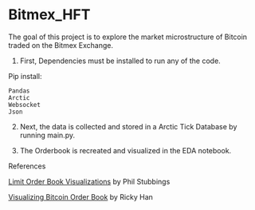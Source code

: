 # Bitmex_HFT

The goal of this project is to explore the market microstructure of Bitcoin traded on the Bitmex Exchange. 

1. First, Dependencies must be installed to run any of the code.

Pip install:
```
Pandas
Arctic
Websocket
Json
```

2. Next, the data is collected and stored in a Arctic Tick Database by running main.py.

3. The Orderbook is recreated and visualized in the EDA notebook.


References

[Limit Order Book Visualizations](http://parasec.net/transmission/order-book-visualisation/#data) by Phil Stubbings

[Visualizing Bitcoin Order Book](https://rickyhan.com/jekyll/update/2017/09/24/visualizing-order-book.html) by Ricky Han